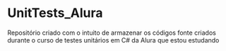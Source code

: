 # UnitTests_Alura
Repositório criado com o intuito de armazenar os códigos fonte criados durante o curso de testes unitários em C# da Alura que estou estudando
